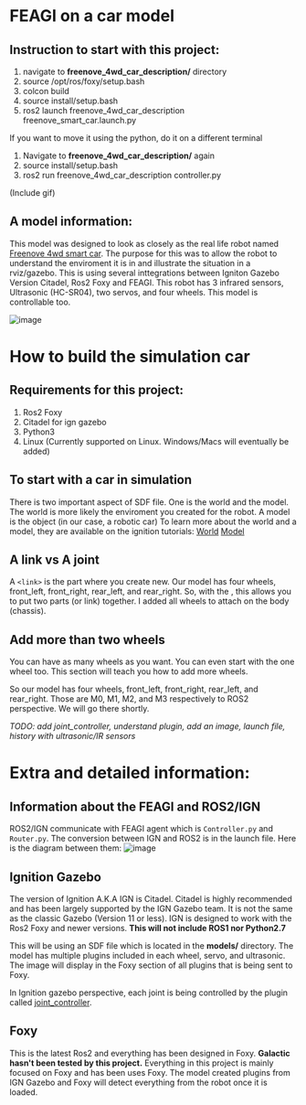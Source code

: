 # FEAGI on a car model
## Instruction to start with this project:

1. navigate to __freenove_4wd_car_description/__ directory
2. source /opt/ros/foxy/setup.bash
3. colcon build
4. source install/setup.bash
5. ros2 launch freenove_4wd_car_description freenove_smart_car.launch.py

If you want to move it using the python, do it on a different terminal
1. Navigate to __freenove_4wd_car_description/__ again
2. source install/setup.bash
3. ros2 run freenove_4wd_car_description controller.py

(Include gif)

## A model information:
This model was designed to look as closely as the real life robot named [Freenove 4wd smart car](https://www.amazon.com/Freenove-Raspberry-Tracking-Avoidance-Ultrasonic/dp/B07YD2LT9D).
The purpose for this was to allow the robot to understand the enviroment it is in and illustrate the situation in a rviz/gazebo.  This is using several inttegrations between Igniton Gazebo Version Citadel, Ros2 Foxy and FEAGI. This robot has 3 infrared sensors, Ultrasonic (HC-SR04), two servos, and four wheels. This model is controllable too.

![image](https://user-images.githubusercontent.com/65916520/136081103-f7f106e7-5e22-4b15-b3e9-cbfbc75b89fd.png)


# How to build the simulation car
## Requirements for this project:
1. Ros2 Foxy
2. Citadel for ign gazebo
3. Python3 
4. Linux (Currently supported on Linux. Windows/Macs will eventually be added)

## To start with a car in simulation
There is two important aspect of SDF file. One is the world and the model. The world is more likely the enviroment you created for the robot. A model is the object (in our case, a robotic car)
To learn more about the world and a model, they are available on the ignition tutorials:
[World](https://ignitionrobotics.org/docs/citadel/sdf_worlds)
[Model](https://ignitionrobotics.org/docs/citadel/building_robot)

## A link vs A joint
A `<link>` is the part where you create new. Our model has four wheels, front_left, front_right, rear_left, and rear_right. So, with the <joint>, this allows you to put two parts (or link) together. I added all wheels to attach on the body (chassis). 



## Add more than two wheels
You can have as many wheels as you want. You can even start with the one wheel too. This section will teach you how to add more wheels. 

So our model has four wheels, front_left, front_right, rear_left, and rear_right. Those are M0, M1, M2, and M3 respectively to ROS2 perspective. We will go there shortly.








*TODO: add joint_controller, understand plugin, add an image, launch file, history with ultrasonic/IR sensors*


# Extra and detailed information:
## Information about the FEAGI and ROS2/IGN
ROS2/IGN communicate with FEAGI agent which is `Controller.py` and `Router.py`. The conversion between IGN and ROS2 is in the launch file. 
Here is the diagram between them:
![image](https://user-images.githubusercontent.com/65916520/136081295-5c9e09d0-7a95-4743-9294-c975038d8924.png)


## Ignition Gazebo
The version of Ignition A.K.A IGN is Citadel. Citadel is highly recommended and has been largely supported by the IGN Gazebo team. It is not the same as the classic Gazebo (Version 11 or less). IGN is designed to work with the Ros2 Foxy and newer versions. **This will not include ROS1 nor Python2.7**

This will be using an SDF file which is located in the __models/__ directory. The model has multiple plugins included in each wheel, servo, and ultrasonic. The image will display in the Foxy section of all plugins that is being sent to Foxy.

In Ignition gazebo perspective, each joint is being controlled by the plugin called [joint_controller](https://ignitionrobotics.org/api/gazebo/4.1/classignition_1_1gazebo_1_1systems_1_1JointController.html). 

## Foxy
This is the latest Ros2 and everything has been designed in Foxy. **Galactic hasn't been tested by this project.**
Everything in this project is mainly focused on Foxy and has been uses Foxy. The model created plugins from IGN Gazebo and Foxy will detect everything from the robot once it is loaded. 

